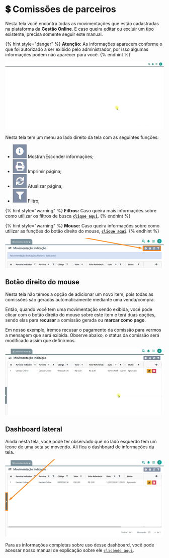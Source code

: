 # 💲 Comissões de parceiros

Nesta tela você encontra todas as movimentações que estão cadastradas na plataforma da **Gestão Online**. E caso queira editar ou excluir um tipo existente, precisa somente seguir este manual.

{% hint style="danger" %}
**Atenção:** As informações aparecem conforme o que foi autorizado a ser exibido pelo administrador, por isso algumas informações podem não aparecer para você.
{% endhint %}

![](/erp-v2/assets/funcionalidades/indicadores_afiliados/aba_comissoes.gif)

Nesta tela tem um menu ao lado direito da tela com as seguintes funções:

- <img src="/erp-v2/assets/icon_exibir.png" alt="" data-size="line"> Mostrar/Esconder informações;
- <img src="/erp-v2/assets/icon_imprimir.png" alt="" data-size="line"> Imprimir página;
- <img src="/erp-v2/assets/icon_atualizar.png" alt="" data-size="line"> Atualizar página;
- <img src="/erp-v2/assets/icon_filtro.png" alt="" data-size="line"> Filtro;

{% hint style="warning" %}
**Filtros:** Caso queira mais informações sobre como utilizar os filtros de busca [**`clique aqui`**](/erp-v2/primeiro_acesso/filtros.md).
{% endhint %}

{% hint style="warning" %}
**Mouse:** Caso queira informações sobre como utilizar as funções do botão direito do mouse, [**`clique aqui`**](https://docs.gestao.plus/erp-v2/primeiro_acesso/atalhos_internos#menu-botao-direito-do-mouse).
{% endhint %}

![](/erp-v2/assets/funcionalidades/indicadores_afiliados/aba_comissoes_menu.png)

## Botão direito do mouse

Nesta tela não temos a opção de adicionar um novo item, pois todas as comissões são geradas automaticamente mediante uma venda/compra.

Então, quando você tem uma movimentação sendo exibida, você pode clicar com o botão direito do mouse sobre este item e terá duas opções, sendo elas para **recusar** a comissão gerada ou **marcar como pago**.

Em nosso exemplo, iremos recusar o pagamento da comissão para vermos a mensagem que será exibida. Observe abaixo, o status da comissão será modificado assim que definirmos.

![](/erp-v2/assets/funcionalidades/indicadores_afiliados/aba_comissoes_btn_mouse.gif)


## Dashboard lateral

Ainda nesta tela, você pode ter observado que no lado esquerdo tem um ícone de uma seta se movendo. Ali fica o dashboard de informações da tela.

![](/erp-v2/assets/funcionalidades/indicadores_afiliados/aba_comissoes_dashboard_lateral.png)

Para as informações completas sobre uso desse dashboard, você pode acessar nosso manual de explicação sobre ele [`clicando aqui`](/erp-v2/primeiro_acesso/relatorios_dashboard_grid.md).